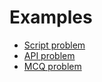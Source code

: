 
# Examples

* [Script problem](script_problem.md)
* [API problem](API_problem)
* [MCQ problem](MCQ_problem.md)
